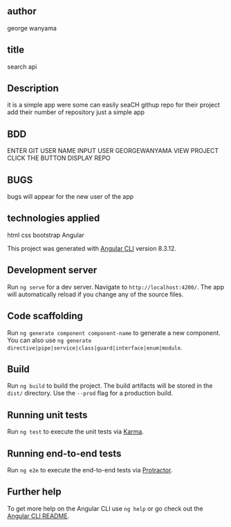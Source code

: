 ## author

george wanyama

## title

search api

## Description

it is a simple app were some can easily seaCH githup repo for their project add their number of repository just a simple app

##  BDD
 
 ENTER GIT USER NAME
 INPUT USER GEORGEWANYAMA
 VIEW PROJECT 
 CLICK THE BUTTON
 DISPLAY REPO
  
  ## BUGS

  bugs will appear for the new user of the app

  ## technologies applied
  html
  css
  bootstrap
  Angular



This project was generated with [Angular CLI](https://github.com/angular/angular-cli) version 8.3.12.

## Development server

Run `ng serve` for a dev server. Navigate to `http://localhost:4200/`. The app will automatically reload if you change any of the source files.

## Code scaffolding

Run `ng generate component component-name` to generate a new component. You can also use `ng generate directive|pipe|service|class|guard|interface|enum|module`.

## Build

Run `ng build` to build the project. The build artifacts will be stored in the `dist/` directory. Use the `--prod` flag for a production build.

## Running unit tests

Run `ng test` to execute the unit tests via [Karma](https://karma-runner.github.io).

## Running end-to-end tests

Run `ng e2e` to execute the end-to-end tests via [Protractor](http://www.protractortest.org/).

## Further help

To get more help on the Angular CLI use `ng help` or go check out the [Angular CLI README](https://github.com/angular/angular-cli/blob/master/README.md).
